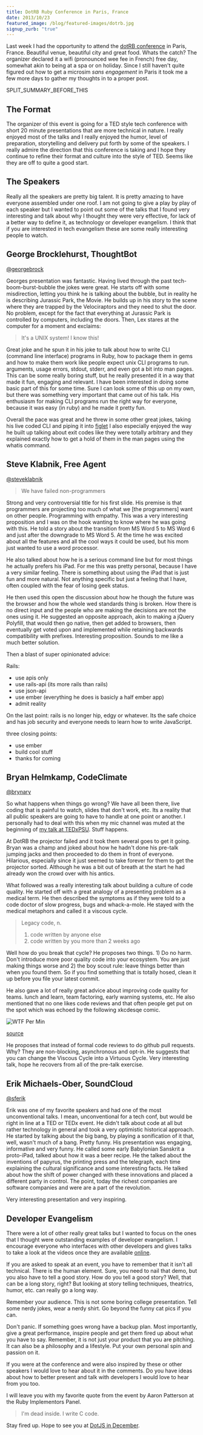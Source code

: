```yaml
---
title: DotRB Ruby Conference in Paris, France
date: 2013/10/23
featured_image: /blog/featured-images/dotrb.jpg
signup_zurb: "true"
---
```


Last week I had the opportunity to attend the [dotRB conference](http://www.dotrb.eu) in Paris, France. Beautiful venue, beautiful city and great food. Whats the catch? The organizer declared it a wifi (pronounced wee fee in French) free day, somewhat akin to being at a spa or on holiday. Since I still haven't quite figured out how to get a microsim *sans engagement* in Paris it took me a few more days to gather my thoughts in to a proper post.

SPLIT\_SUMMARY\_BEFORE\_THIS

## The Format

The organizer of this event is going for a TED style tech conference with short 20 minute presentations that are more technical in nature. I really enjoyed most of the talks and I really enjoyed the humor, level of preparation, storytelling and delivery put forth by some of the speakers. I really admire the direction that this conference is taking and I hope they continue to refine their format and culture into the style of TED. Seems like they are off to quite a good start.

## The Speakers

Really all the speakers are pretty big talent. It is pretty amazing to have everyone assembled under one roof. I am not going to give a play by play of each speaker but I wanted to point out some of the talks that I found very interesting and talk about why I thought they were very effective, for lack of a better way to define it, as technology or developer evangelism. I think that if you are interested in tech evangelism these are some really interesting people to watch. 

## George Brocklehurst, ThoughtBot

<a href="http://www.twitter.com/georgebrock">@georgebrock</a>

Georges presentation was fantastic. Having lived through the past tech-boom-burst-bubble the jokes were great. He starts off with some misdirection, letting you think he is talking about the bubble, but in reality he is describing Jurassic Park, the Movie. He builds up in his story to the scene where they are trapped by the Velociraptors and they need to shut the door. No problem, except for the fact that everything at Jurassic Park is controlled by computers, including the doors. Then, Lex stares at the computer for a moment and exclaims:

> It's a UNIX system! I know this!

Great joke and he spun it in his joke to talk about how to write CLI (command line interface) programs in Ruby, how to package them in gems and how to make them work like people expect unix CLI programs to run. arguments, usage errors, stdout, stderr, and even got a bit into man pages. This can be some really boring stuff, but he really presented it in a way that made it fun, engaging and relevant. I have been interested in doing some basic part of this for some time. Sure I can look some of this up on my own, but there was something very important that came out of his talk. His enthusiasm for making CLI programs run the right way for everyone, because it was easy (in ruby) and he made it pretty fun.

Overall the pace was great and he threw in some other great jokes, taking his live coded CLI and piping it into [figlet](http://www.figlet.org) I also especially enjoyed the way he built up talking about exit codes like they were totally arbitrary and they explained exactly how to get a hold of them in the man pages using the whatis command.

## Steve Klabnik, Free Agent

<a href="http://www.twitter.com/steveklabnik">@steveklabnik</a>

> We have failed non-programmers

Strong and very controversial title for his first slide. His premise is that programmers are projecting too much of what we \[the programmers\] want on other people. Programming with empathy. This was a very interesting proposition and I was on the hook wanting to know where he was going with this. He told a story about the transition from MS Word 5 to MS Word 6 and just after the downgrade to MS Word 5. At the time he was excited about all the features and all the cool ways it could be used, but his mom just wanted to use a word processor.

He also talked about how he is a serious command line but for most things he actually prefers his iPad. For me this was pretty personal, because I have a very similar feeling. There is something about using the iPad that is just fun and more natural. Not anything specific but just a feeling that I have, often coupled with the fear of losing geek status. 

He then used this open the discussion about how he though the future was the browser and how the whole wed standards thing is broken. How there is no direct input and the people who are making the decisions are not the ones using it. He suggested an opposite approach, akin to making a jQuery Polyfill, that would then go native, then get added to browsers, then eventually get voted upon and implemented while retaining backwards compatibility with prefixes. Interesting proposition. Sounds to me like a much better solution.

Then a blast of super opinionated advice:

Rails:

* use apis only
* use rails-api (its more rails than rails)
* use json-api
* use ember (everything he does is basicly a half ember app)
* admit reality

On the last point: rails is no longer hip, edgy or whatever. Its the safe choice and has job security and everyone needs to learn how to write JavaScript.

three closing points:

* use ember
* build cool stuff
* thanks for coming

## Bryan Helmkamp, CodeClimate

<a href="http://www.twitter.com/brynary">@brynary</a>

So what happens when things go wrong? We have all been there, live coding that is painful to watch, slides that don't work, etc. Its a reality that all public speakers are going to have to handle at one point or another. I personally had to deal with this when my mic channel was muted at the beginning of [my talk at TEDxPSU](http://tedxtalks.ted.com/video/TEDxPSU-James-Stone-A-Technolog). Stuff happens.

At DotRB the projector failed and it took them several goes to get it going. Bryan was a champ and joked about how he hadn't done his pre-talk jumping jacks and then proceeded to do them in front of everyone. Hilarious, especially since it just seemed to take forever for them to get the projector sorted. Although he was a bit out of breath at the start he had already won the crowd over with his antics.

What followed was a really interesting talk about building a culture of code quality. He started off with a great analogy of a presenting problem as a medical term. He then described the symptoms as if they were told to a code doctor of slow progress, bugs and whack-a-mole. He stayed with the medical metaphors and called it a viscous cycle.

> Legacy code, n.
> 1. code written by anyone else
> 2. code written by you more than 2 weeks ago

Well how do you break that cycle? He proposes two things. 1) Do no harm. Don't introduce more poor quality code into your ecosystem. You are just making things worse and 2) the boy scout rule: leave things better than when you found them. So if you find something that is totally hosed, clean it up before you file your latest commit.

He also gave a lot of really great advice about improving code quality for teams. lunch and learn, team factoring, early warning systems, etc. He also mentioned that no one likes code reviews and that often people get put on the spot which was echoed by the following xkcdesqe comic.

![WTF Per Min](http://www.osnews.com/images/comics/wtfm.jpg)

[source](http://www.osnews.com/story/19266/WTFs_m)

He proposes that instead of formal code reviews to do github pull requests. Why? They are non-blocking, asynchronous and opt-in. He suggests that you can change the Viscous Cycle into a Virtuous Cycle. Very interesting talk, hope he recovers from all of the pre-talk exercise.

## Erik Michaels-Ober, SoundCloud

<a href="http://www.twitter.com/sferik">@sferik</a>

Erik was one of my favorite speakers and had one of the most unconventional talks. I mean, unconventional for a tech conf, but would be right in line at a TED or TEDx event. He didn't talk about code at all but rather technology in general and took a very optimistic historical approach. He started by talking about the big bang, by playing a sonification of it that, well, wasn't much of a bang. Pretty funny. His presentation was engaging, informative and very funny. He called some early Babylonian Sanskrit a proto-iPad, talked about how it was a beer recipe. He the talked about the inventions of papyrus, the printing press and the telegraph, each time explaining the cultural significance and some interesting facts. He talked about how the shift of power changed with these innovations and placed a different party in control. The point, today the richest companies are software companies and were are a part of the revolution.

Very interesting presentation and very inspiring.

## Developer Evangelism

There were a lot of other really great talks but I wanted to focus on the ones that I thought were outstanding examples of developer evangelism. I encourage everyone who interfaces with other developers and gives talks to take a look at the videos once they are available [online](http://www.youtube.com/user/dotconferences).

If you are asked to speak at an event, you have to remember that it isn't all technical. There is the human element. Sure, you need to nail that demo, but you also have to tell a good story. How do you tell a good story? Well, that can be a long story, right? But looking at story telling techniques, theatrics, humor, etc. can really go a long way. 

Remember your audience. This is not some boring college presentation. Tell some nerdy jokes, wear a nerdy shirt. Go beyond the funny cat pics if you can.

Don't panic. If something goes wrong have a backup plan. Most importantly, give a great performance, inspire people and get them fired up about what you have to say. Remember, it is not just your product that you are pitching. It can also be a philosophy and a lifestyle. Put your own personal spin and passion on it.

If you were at the conference and were also inspired by these or other speakers I would love to hear about it in the comments. Do you have ideas about how to better present and talk with developers I would love to hear from you too.

I will leave you with my favorite quote from the event by Aaron Patterson at the Ruby Implementors Panel.

> I'm dead inside. I write C code.

Stay fired up. Hope to see you at [DotJS in December](http://www.dotjs.eu).




